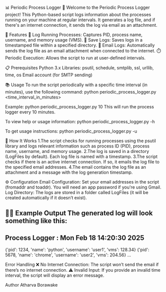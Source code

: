 📊 Periodic Process Logger 📜
Welcome to the Periodic Process Logger project! This Python-based script logs information about the processes running on your machine at regular intervals. It generates a log file, and if there's an internet connection, it sends the log via email as an attachment.

🚀 Features
📝 Log Running Processes: Captures PID, process name, username, and memory usage (VMS).
📂 Save Logs: Saves logs in a timestamped file within a specified directory.
📧 Email Logs: Automatically sends the log file as an email attachment when connected to the internet.
⏱️ Periodic Execution: Allows the script to run at user-defined intervals.

📋 Prerequisites
Python 3.x
Libraries: psutil, schedule, smtplib, ssl, urllib, time, os
Email account (for SMTP sending)

📚 Usage
To run the script periodically with a specific time interval (in minutes), use the following command:
python periodic_process_logger.py <time_interval_in_minutes>

Example:
python periodic_process_logger.py 10
This will run the process logger every 10 minutes.

To view help or usage information:
python periodic_process_logger.py -h

To get usage instructions:
python periodic_process_logger.py -u

🔧 How It Works
1.The script checks for running processes using the psutil library and logs relevant information such as process ID (PID), process name, username, and memory usage.
2.The log is saved in a directory (LogFiles by default). Each log file is named with a timestamp.
3.The script checks if there is an active internet connection. If so, it emails the log file to the specified email addresses.
4.The email contains the log file as an attachment and a message with the log generation timestamp.

⚙️ Configuration
Email Configuration: Set your email addresses in the script (fromaddr and toaddr). You will need an app password if you're using Gmail.
Log Directory: The logs are stored in a folder called LogFiles (it will be created automatically if it doesn’t exist).

🧑‍💻 Example Output
The generated log will look something like this:
--------------------------------------------------------------------------------
Process Logger : Mon Feb 18 14:20:30 2025
--------------------------------------------------------------------------------

{'pid': 1234, 'name': 'python', 'username': 'user1', 'vms': 128.34}
{'pid': 5678, 'name': 'chrome', 'username': 'user2', 'vms': 204.56}
...

Error Handling
❌ No Internet Connection: The script won’t send the email if there’s no internet connection.
⚠️ Invalid Input: If you provide an invalid time interval, the script will display an error message.

Author
Atharva Borawake
